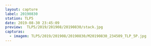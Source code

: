 ```yaml
---
layout: capture
label: 20190830
station: TLP5
date: 2019-08-30 23:45:09
preview:  TLP5/2019/201908/20190830/stack.jpg
capturas:
  - imagem: TLP5/2019/201908/20190830/M20190830_234509_TLP_5P.jpg
---
```

